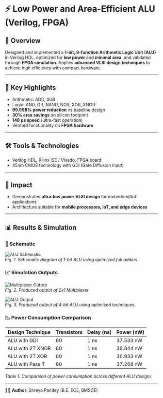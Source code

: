 # ⚡ Low Power and Area-Efficient ALU (Verilog, FPGA)

## 📌 Overview
Designed and implemented a **1-bit, 8-function Arithmetic Logic Unit (ALU)** in Verilog HDL, optimized for **low power** and **minimal area**, and validated through **FPGA simulation**. Applies **advanced VLSI design techniques** to achieve high efficiency with compact hardware.

---

## 🔑 Key Highlights
- Arithmetic: ADD, SUB  
- Logic: AND, OR, NAND, NOR, XOR, XNOR  
- **99.998% power reduction** vs baseline design  
- **30% area savings** on silicon footprint  
- **148 ps speed** (ultra-fast operation)  
- Verified functionality on **FPGA hardware**  

---

## 🛠️ Tools & Technologies
- Verilog HDL, Xilinx ISE / Vivado, FPGA board  
- 45nm CMOS technology with GDI (Gate Diffusion Input)  

---

## 🚀 Impact
- Demonstrates **ultra-low power VLSI design** for embedded/IoT applications  
- Architecture suitable for **mobile processors, IoT, and edge devices**  

---

## 📊 Results & Simulation

### 🔧 Schematic
![ALU Schematic](images/alu_schematic.png)  
*Fig. 1. Schematic diagram of 1-bit ALU using optimized full adders*

### 📈 Simulation Outputs
![Multiplexer Output](images/mux_output.png)  
*Fig. 2. Produced output of 2x1 Multiplexer*

![ALU Output](images/alu_output.png)  
*Fig. 3. Produced output of 4-bit ALU using optimized techniques*

### 📉 Power Consumption Comparison
| Design Technique | Transistors | Delay (ns) | Power (nW) |
|------------------|-------------|------------|------------|
| ALU with GDI     | 60          | 1 ns       | 37.533 nW  |
| ALU with 2T XNOR | 60          | 1 ns       | 36.844 nW  |
| ALU with 2T XOR  | 60          | 1 ns       | 36.933 nW  |
| ALU with Pass T  | 60          | 1 ns       | 37.268 nW  |

*Table 1. Comparison of power consumption across different ALU designs*

---

👩‍💻 **Author:** Shreya Pandey (B.E. ECE, BMSCE)  
